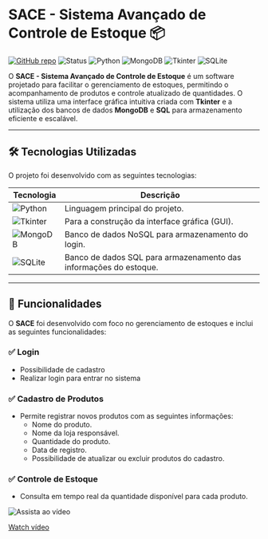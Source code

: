 # SACE - Sistema Avançado de Controle de Estoque 📦

[![GitHub repo](https://img.shields.io/badge/GitHub-CodesdaLu-blue?style=for-the-badge&logo=github)](https://github.com/CodesdaLu/SACE---Sistema-Avancado-de-Controle-Estoque)
![Status](https://img.shields.io/badge/Status-Concluído-green?style=for-the-badge)
![Python](https://img.shields.io/badge/Python-3.x-blue?style=for-the-badge&logo=python)
![MongoDB](https://img.shields.io/badge/MongoDB-Database-brightgreen?style=for-the-badge&logo=mongodb)
![Tkinter](https://img.shields.io/badge/Tkinter-Interface%20Gráfica-orange?style=for-the-badge&logo=python)
![SQLite](https://img.shields.io/badge/SQLite-003B57?style=for-the-badge&logo=sqlite&logoColor=white)

O **SACE - Sistema Avançado de Controle de Estoque** é um software projetado para facilitar o gerenciamento de estoques, permitindo o acompanhamento de produtos e controle atualizado de quantidades. O sistema utiliza uma interface gráfica intuitiva criada com **Tkinter** e a utilização dos bancos de dados **MongoDB** e **SQL** para armazenamento eficiente e escalável.

---

## 🛠️ **Tecnologias Utilizadas**

O projeto foi desenvolvido com as seguintes tecnologias:

| **Tecnologia**  | **Descrição**                                                                 |
|------------------|-------------------------------------------------------------------------------|
| ![Python](https://img.shields.io/badge/-Python-blue?logo=python&style=flat-square) | Linguagem principal do projeto.                                          |
| ![Tkinter](https://img.shields.io/badge/-Tkinter-orange?logo=python&style=flat-square) | Para a construção da interface gráfica (GUI).                           |
| ![MongoDB](https://img.shields.io/badge/-MongoDB-brightgreen?logo=mongodb&style=flat-square) | Banco de dados NoSQL para armazenamento do login.     |
| ![SQLite](https://img.shields.io/badge/SQLite-003B57?style=for-the-badge&logo=sqlite&logoColor=white) | Banco de dados SQL para armazenamento das informações do estoque.     |


---

## 🚀 **Funcionalidades**

O **SACE** foi desenvolvido com foco no gerenciamento de estoques e inclui as seguintes funcionalidades:

### ✅ **Login**
- Possibilidade de cadastro
- Realizar login para entrar no sistema

### ✅ **Cadastro de Produtos**
- Permite registrar novos produtos com as seguintes informações:
  - Nome do produto.
  - Nome da loja responsável.
  - Quantidade do produto.
  - Data de registro.
  - Possibilidade de atualizar ou excluir produtos do cadastro.

### ✅ **Controle de Estoque**
 - Consulta em tempo real da quantidade disponível para cada produto.


![Assista ao vídeo](https://media2.giphy.com/media/v1.Y2lkPTc5MGI3NjExczV1cTN3OGYwd2x3enVuY3ZidGQ4Z3Ztd3Fsb2drdGRwd2RyeGFpbyZlcD12MV9pbnRlcm5hbF9naWZfYnlfaWQmY3Q9Zw/8HAM5TiI8NAfNdYoSE/giphy.gif)

[Watch vídeo ](https://share.vidnoz.com/share-jv39YBsGgeVAAGgIC2f2DCdw1737670572)

